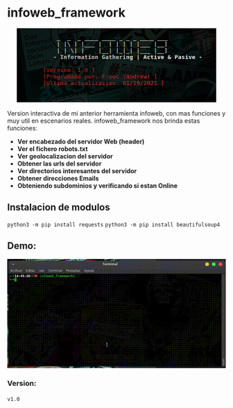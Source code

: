 # infoweb_framework
<p align="center">
  <img src="banner.png">
</p>

Version interactiva de mi anterior herramienta infoweb, con mas funciones y muy util en escenarios reales.
infoweb_framework nos brinda estas funciones:

- **Ver encabezado del servidor Web (header)**
- **Ver el fichero robots.txt**
- **Ver geolocalizacion del servidor**
- **Obtener las urls del servidor**
- **Ver directorios interesantes del servidor**
- **Obtener direcciones Emails**
- **Obteniendo subdominios y verificando si estan Online**

## Instalacion de modulos
``
python3 -m pip install requests
``
``
python3 -m pip install beautifulsoup4
``
## Demo:
<img src="demo.gif">

### Version:
``v1.0``
